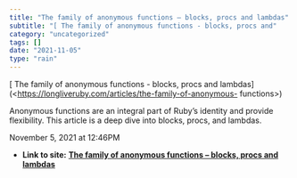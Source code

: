 ```yaml
---
title: "The family of anonymous functions – blocks, procs and lambdas"
subtitle: "[ The family of anonymous functions - blocks, procs and"
category: "uncategorized"
tags: []
date: "2021-11-05"
type: "rain"
---
```

[ The family of anonymous functions - blocks, procs and
lambdas](<https://longliveruby.com/articles/the-family-of-anonymous-
functions>)

Anonymous functions are an integral part of Ruby’s identity and provide
flexibility. This article is a deep dive into blocks, procs, and lambdas.

November 5, 2021 at 12:46PM


* **Link to site:** **[The family of anonymous functions – blocks, procs and lambdas](None)**